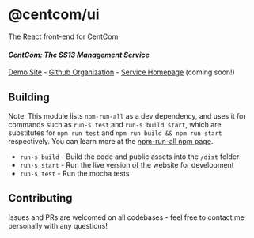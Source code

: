 # @centcom/ui

The React front-end for CentCom

#### *CentCom: The SS13 Management Service*

[Demo Site](http://centcom.ddmers.com) - [Github Organization](https://github.com/centcom-ss13) - [Service Homepage](https://centcom.services) (coming soon!)



## Building
Note: This module lists `npm-run-all` as a dev dependency, and uses it for commands such as `run-s test` and `run-s build start`, which are substitutes for `npm run test` and `npm run build && npm run start` respectively.  You can learn more at the [npm-run-all npm page](https://www.npmjs.com/package/npm-run-all).

 - `run-s build` - Build the code and public assets into the `/dist` folder
 - `run-s start` - Run the live version of the website for development
 - `run-s test` - Run the mocha tests
 
## Contributing

Issues and PRs are welcomed on all codebases - feel free to contact me personally with any questions!